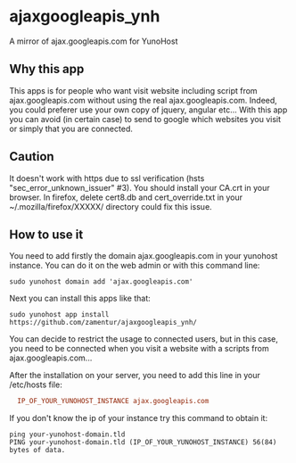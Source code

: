 # ajaxgoogleapis_ynh
A mirror of ajax.googleapis.com for YunoHost

## Why this app
This apps is for people who want visit website including script from ajax.googleapis.com without using the real ajax.googleapis.com. Indeed, you could preferer use your own copy of jquery, angular etc... With this app you can avoid (in certain case) to send to google which websites you visit or simply that you are connected.

## Caution 
It doesn't work with https due to ssl verification (hsts "sec_error_unknown_issuer" #3). You should install your CA.crt in your browser. In firefox, delete cert8.db and cert_override.txt in your ~/.mozilla/firefox/XXXXX/ directory could fix this issue.

## How to use it
You need to add firstly the domain ajax.googleapis.com in your yunohost instance. You can do it on the web admin or with this command line:
```shell
sudo yunohost domain add 'ajax.googleapis.com'
```

Next you can install this apps  like that:
```shell
sudo yunohost app install https://github.com/zamentur/ajaxgoogleapis_ynh/
```

You can decide to restrict the usage to connected users, but in this case, you need to be connected when you visit a website with a scripts from ajax.googleapis.com...

After the installation on your server, you need to add this line in your /etc/hosts file:

```ini
  IP_OF_YOUR_YUNOHOST_INSTANCE ajax.googleapis.com
```

If you don't know the ip of your instance try this command to obtain it:
```shell
ping your-yunohost-domain.tld
PING your-yunohost-domain.tld (IP_OF_YOUR_YUNOHOST_INSTANCE) 56(84) bytes of data.
```


